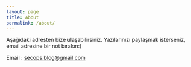 ```yaml
---
layout: page
title: About
permalink: /about/
---
```


Aşağıdaki adresten bize ulaşabilirsiniz. Yazılarınızı paylaşmak isterseniz, email adresine bir not bırakın:)

Email : secops.blog@gmail.com


